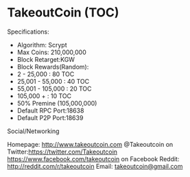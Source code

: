 TakeoutCoin (TOC)
===========

Specifications:

- Algorithm: Scrypt
- Max Coins: 210,000,000
- Block Retarget:KGW
- Block Rewards(Random):
- 2 - 25,000 : 80 TOC 
- 25,001 - 55,000 : 40 TOC  
- 55,001 - 105,000 :  20 TOC 
- 105,000 + : 10 TOC
- 50% Premine (105,000,000)
- Default RPC Port:18638
- Default P2P Port:18639

Social/Networking

Homepage: http://www.takeoutcoin.com
@Takeoutcoin on Twitter:https://twitter.com/Takeoutcoin
https://www.facebook.com/takeoutcoin on Facebook
Reddit: http://reddit.com/r/takeoutcoin
Email: takeoutcoin@gmail.com